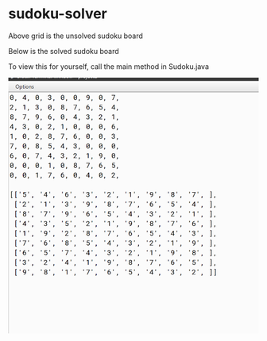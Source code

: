 # sudoku-solver

Above grid is the unsolved sudoku board

Below is the solved sudoku board

To view this for yourself, call the main method in Sudoku.java

![alt text](https://github.com/mitchelljohnson3/sudoku-solver/blob/master/sudoku.png)
